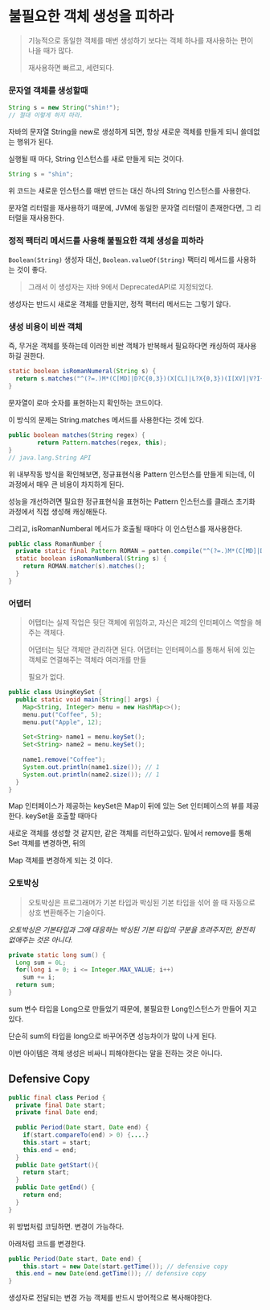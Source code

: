 # 불필요한 객체 생성을 피하라

> 기능적으로 동일한 객체를 매번 생성하기 보다는 객체 하나를 재사용하는 편이 나을 때가 많다.
>
> 재사용하면 빠르고, 세련되다.

### 문자열 객체를 생성할때

~~~java
String s = new String("shin!");
// 절대 이렇게 하지 마라.
~~~

자바의 문자열 String을 new로 생성하게 되면, 항상 새로운 객체를 만들게 되니 쓸데없는 행위가 된다.

실행될 때 마다, String 인스턴스를 새로 만들게 되는 것이다.

~~~java
String s = "shin";
~~~

위 코드는 새로운 인스턴스를 매번 만드는 대신 하나의 String 인스턴스를 사용한다.

문자열 리터럴을 재사용하기 때문에, JVM에 동일한 문자열 리터럴이 존재한다면, 그 리터럴을 재사용한다.



### 정적 팩터리 메서드를 사용해 불필요한 객체 생성을 피하라

`Boolean(String)` 생성자 대신,   `Boolean.valueOf(String)` 팩터리 메서드를 사용하는 것이 좋다.

> 그래서 이 생성자는 자바 9에서 DeprecatedAPI로 지정되었다.

생성자는 반드시 새로운 객체를 만들지만, 정적 팩터리 메서드는 그렇기 않다.



### 생성 비용이 비싼 객체

즉, 무거운 객체를 뜻하는데 이러한 비싼 객체가 반복해서 필요하다면 캐싱하여 재사용하길 권한다.

~~~java
static boolean isRomanNumeral(String s) {
  return s.matches("^(?=.)M*(C[MD]|D?C{0,3})(X[CL]|L?X{0,3})(I[XV]|V?I{0,3})$")
}
~~~

문자열이 로마 숫자를 표현하는지 확인하는 코드이다.

이 방식의 문제는 String.matches 메서드를 사용한다는 것에 있다.

~~~java
public boolean matches(String regex) {
        return Pattern.matches(regex, this);
}
// java.lang.String API
~~~

위 내부작동 방식을 확인해보면, 정규표현식용 Pattern 인스턴스를 만들게 되는데, 이 과정에서 매우 큰 비용이 차지하게 된다.

성능을 개선하려면 필요한 정규표현식을 표현하는 Pattern 인스턴스를 클래스 초기화 과정에서 직접 생성해 캐싱해둔다.

그리고, isRomanNumberal 메서드가 호출될 때마다 이 인스턴스를 재사용한다.

~~~java
public class RomanNumber {
  private static final Pattern ROMAN = patten.compile("^(?=.)M*(C[MD]|D?C{0,3})(X[CL]|L?X{0,3})(I[XV]|V?I{0,3})$");
  static boolean isRomanNumberal(String s) {
    return ROMAN.matcher(s).matches();
  }
}
~~~



### 어댑터

> 어탭터는 실제 작업은 뒷단 객체에 위임하고, 자신은 제2의 인터페이스 역할을 해주는 객체다.
>
> 어댑터는 뒷단 객체만 관리하면 된다. 어댑터는 인터페이스를 통해서 뒤에 있는 객체로 연결해주는 객체라 여러개를 만들
>
> 필요가 없다.



~~~java
public class UsingKeySet {
  public static void main(String[] args) {
    Map<String, Integer> menu = new HashMap<>();
    menu.put("Coffee", 5);
    menu.put("Apple", 12);
    
    Set<String> name1 = menu.keySet();
    Set<String> name2 = menu.keySet();
    
    name1.remove("Coffee");
    System.out.println(name1.size()); // 1
    System.out.println(name2.size()); // 1
  }
}
~~~

Map 인터페이스가 제공하는 keySet은 Map이 뒤에 있는 Set 인터페이스의 뷰를 제공한다. keySet을 호출할 때마다

새로운 객체를 생성할 것 같지만, 같은 객체를 리턴하고있다. 밑에서 remove를 통해 Set 객체를 변경하면, 뒤의

Map 객체를 변경하게 되는 것 이다.



### 오토박싱

> 오토박싱은 프로그래머가 기본 타입과 박싱된 기본 타입을 섞어 쓸 때 자동으로 상호 변환해주는 기술이다.

*오토박싱은 기본타입과 그에 대응하는 박싱된 기본 타입의 구분을 흐려주지만, 완전히 없애주는 것은 아니다.*

~~~java
private static long sum() {
  Long sum = 0L;
  for(long i = 0; i <= Integer.MAX_VALUE; i++)
    sum += i;
  return sum;
}
~~~

sum 변수 타입을 Long으로 만들었기 때문에, 불필요한 Long인스턴스가 만들어 지고 있다. 

단순히 sum의 타입을 long으로 바꾸어주면 성능차이가 많이 나게 된다.



이번 아이템은 객체 생성은 비싸니 피해야한다는 말을 전하는 것은 아니다. 



## Defensive Copy

~~~java
public final class Period {
  private final Date start;
  private final Date end;
  
  public Period(Date start, Date end) {
    if(start.compareTo(end) > 0) {....}
    this.start = start;
    this.end = end;
  }
  public Date getStart(){
    return start;
  }
  public Date getEnd() {
    return end;
  }
}
~~~

위 방법처럼 코딩하면. 변경이 가능하다.

아래처럼 코드를 변경한다.

~~~java
public Period(Date start, Date end) {
	this.start = new Date(start.getTime()); // defensive copy
  this.end = new Date(end.getTime()); // defensive copy
}
~~~

생성자로 전달되는 변경 가능 객체를 반드시 방어적으로 복사해야한다.

















































